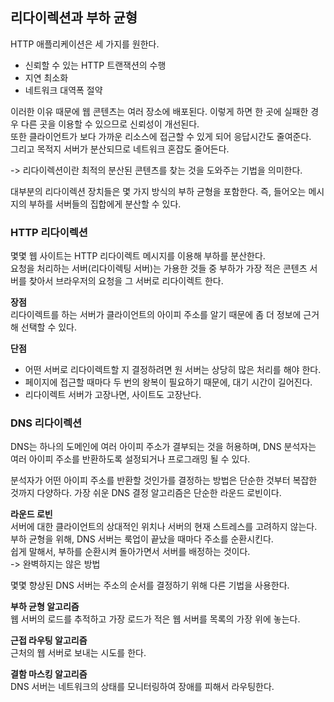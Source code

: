 ## 리다이렉션과 부하 균형

HTTP 애플리케이션은 세 가지를 원한다.

- 신뢰할 수 있는 HTTP 트랜잭션의 수행
- 지연 최소화
- 네트워크 대역폭 절약

이러한 이유 때문에 웹 콘텐츠는 여러 장소에 배포된다. 이렇게 하면 한 곳에 실패한 경우 다른 곳을 이용할 수 있으므로 신뢰성이 개선된다.  
또한 클라이언트가 보다 가까운 리소스에 접근할 수 있게 되어 응답시간도 줄여준다.  
그리고 목적지 서버가 분산되므로 네트워크 혼잡도 줄어든다.

-> 리다이렉션이란 최적의 분산된 콘텐츠를 찾는 것을 도와주는 기법을 의미한다.

대부분의 리다이렉션 장치들은 몇 가지 방식의 부하 균형을 포함한다. 즉, 들어오는 메시지의 부하를 서버들의 집합에게 분산할 수 있다.

### HTTP 리다이렉션

몇몇 웹 사이트는 HTTP 리다이렉트 메시지를 이용해 부하를 분산한다.  
요청을 처리하는 서버(리다이렉팅 서버)는 가용한 것들 중 부하가 가장 적은 콘텐츠 서버를 찾아서 브라우저의 요청을 그 서버로 리다이렉트 한다.

**장점**  
리다이렉트를 하는 서버가 클라이언트의 아이피 주소를 알기 때문에 좀 더 정보에 근거해 선택할 수 있다.

**단점**

- 어떤 서버로 리다이렉트할 지 결정하려면 원 서버는 상당히 많은 처리를 해야 한다.
- 페이지에 접근할 때마다 두 번의 왕복이 필요하기 때문에, 대기 시간이 길어진다.
- 리다이렉트 서버가 고장나면, 사이트도 고장난다.

### DNS 리다이렉션

DNS는 하나의 도메인에 여러 아이피 주소가 결부되는 것을 허용하며, DNS 분석자는 여러 아이피 주소를 반환하도록 설정되거나 프로그래밍 될 수 있다.

분석자가 어떤 아이피 주소를 반환할 것인가를 결정하는 방법은 단순한 것부터 복잡한 것까지 다양하다. 가장 쉬운 DNS 결정 알고리즘은 단순한 라운드 로빈이다.

**라운드 로빈**  
서버에 대한 클라이언트의 상대적인 위치나 서버의 현재 스트레스를 고려하지 않는다.  
부하 균형을 위해, DNS 서버는 룩업이 끝났을 때마다 주소를 순환시킨다.  
쉽게 말해서, 부하를 순환시켜 돌아가면서 서버를 배정하는 것이다.  
-> 완벽하지는 않은 방법

몇몇 향상된 DNS 서버는 주소의 순서를 결정하기 위해 다른 기법을 사용한다.

**부하 균형 알고리즘**  
웹 서버의 로드를 추적하고 가장 로드가 적은 웹 서버를 목록의 가장 위에 놓는다.

**근접 라우팅 알고리즘**  
근처의 웹 서버로 보내는 시도를 한다.

**결함 마스킹 알고리즘**  
DNS 서버는 네트워크의 상태를 모니터링하여 장애를 피해서 라우팅한다.
